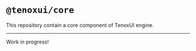 # `@tenoxui/core`

This repository contain a core component of TenoxUI engine.

---

Work in progress!
